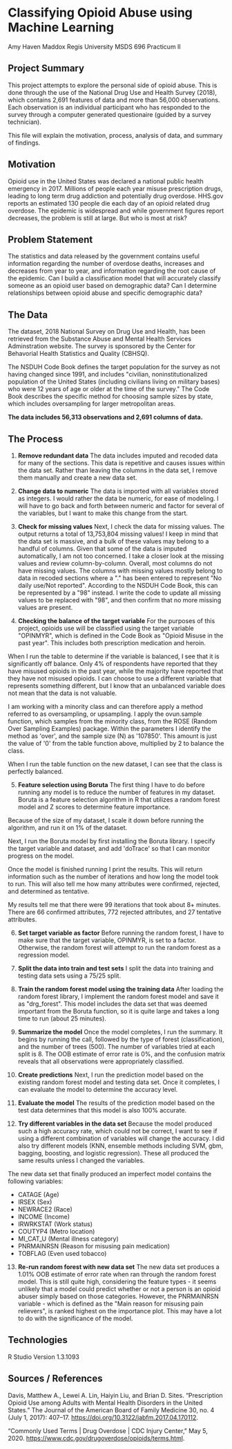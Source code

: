 # Classifying Opioid Abuse using Machine Learning

Amy Haven Maddox
Regis University
MSDS 696 Practicum II

## Project Summary

This project attempts to explore the personal side of opioid abuse. This is done through the use of the National Drug Use and Health Survey (2018), which contains 2,691 features of data and more than 56,000 observations. Each observation is an individual participant who has responded to the survey through a computer generated questionaire (guided by a survey technician). 

This file will explain the motivation, process, analysis of data, and summary of findings.

## Motivation

Opioid use in the United States was declared a national public health emergency in 2017. Millions of people each year misuse prescription drugs, leading to long term drug addiction and potentially drug overdose. HHS.gov reports an estimated 130 people die each day of an opioid related drug overdose. The epidemic is widespread and while government figures report decreases, the problem is still at large. But who is most at risk?

## Problem Statement

The statistics and data released by the government contains useful information regarding the number of overdose deaths, increases and decreases from year to year, and information regarding the root cause of the epidemic. Can I build a classification model that will accurately classify someone as an opioid user based on demographic data? Can I determine relationships between opioid abuse and specific demographic data?

## The Data

The dataset, 2018 National Survey on Drug Use and Health, has been retrieved from the Substance Abuse and Mental Health Services Adminstration website. The survey is sponsored by the Center for Behavorial Health Statistics and Quality (CBHSQ). 

The NSDUH Code Book defines the target population for the survey as not having changed since 1991, and includes "civilian, noninstitutionalized population of the United States (including civilians living on military bases) who were 12 years of age or older at the time of the survey." The Code Book describes the specific method for choosing sample sizes by state, which includes oversampling for larger metropolitan areas.

**The data includes 56,313 observations and 2,691 columns of data.**

## The Process

1. **Remove redundant data**
The data includes imputed and recoded data for many of the sections. This data is repetitive and causes issues within the data set. Rather than leaving the columns in the data set, I remove them manually and create a new data set.

2. **Change data to numeric**
The data is imported with all variables stored as integers. I would rather the data be numeric, for ease of modeling. I will have to go back and forth between numeric and factor for several of the variables, but I want to make this change from the start.

3. **Check for missing values**
Next, I check the data for missing values. The output returns a total of 13,753,804 missing values! I keep in mind that the data set is massive, and a bulk of these values may belong to a handful of columns. Given that some of the data is imputed automatically, I am not too concerned.
I take a closer look at the missing values and review column-by-column. Overall, most columns do not have missing values. The columns with missing values mostly belong to data in recoded sections where a "." has been entered to represent "No daily use/Not reported". According to the NSDUH Code Book, this can be represented by a "98" instead. I write the code to update all missing values to be replaced with "98", and then confirm that no more missing values are present.

4. **Checking the balance of the target variable**
For the purposes of this project, opioids use will be classified using the target variable "OPINMYR", which is defined in the Code Book as "Opioid Misuse in the past year". This includes both prescription medication and heroin.

When I run the table to determine if the variable is balanced, I see that it is significantly off balance. Only 4% of respondents have reported that they have misused opioids in the past year, while the majority have reported that they have not misused opioids. I can choose to use a different variable that represents something different, but I know that an unbalanced variable does not mean that the data is not valuable.

I am working with a minority class and can therefore apply a method referred to as oversampling, or upsampling. I apply the ovun.sample function, which samples from the minority class, from the ROSE (Random Over Sampling Examples) package. Within the parameters I identify the method as 'over', and the sample size (N) as '107850'. This amount is just the value of '0' from the table function above, multiplied by 2 to balance the class.

When I run the table function on the new dataset, I can see that the class is perfectly balanced.

5. **Feature selection using Boruta**
The first thing I have to do before running any model is to reduce the number of features in my dataset. Boruta is a feature selection algorithm in R that utilizes a random forest model and Z scores to determine feature importance. 

Because of the size of my dataset, I scale it down before running the algorithm, and run it on 1% of the dataset.

Next, I run the Boruta model by first installing the Boruta library. I specify the target variable and dataset, and add 'doTrace' so that I can monitor progress on the model.

Once the model is finished running I print the results. This will return information such as the number of iterations and how long the model took to run. This will also tell me how many attributes were confirmed, rejected, and determined as tentative.

My results tell me that there were 99 iterations that took about 8+ minutes. There are 66 confirmed attributes, 772 rejected attributes, and 27 tentative attributes.

6. **Set target variable as factor**
Before running the random forest, I have to make sure that the target variable, OPINMYR, is set to a factor. Otherwise, the random forest will attempt to run the random forest as a regression model.

7. **Split the data into train and test sets**
I split the data into training and testing data sets using a 75/25 split.

8. **Train the random forest model using the training data**
After loading the random forest library, I implement the random forest model and save it as "drg_forest". This model includes the data set that was deemed important from the Boruta function, so it is quite large and takes a long time to run (about 25 minutes).

9. **Summarize the model**
Once the model completes, I run the summary. It begins by running the call, followed by the type of forest (classification), and the number of trees (500). The number of variables tried at each split is 8. The OOB estimate of error rate is 0%, and the confusion matrix reveals that all observations were appropriately classified. 

10. **Create predictions**
Next, I run the prediction model based on the existing random forest model and testing data set. Once it completes, I can evaluate the model to determine the accuracy level. 

11. **Evaluate the model**
The results of the prediction model based on the test data determines that this model is also 100% accurate.

12. **Try different variables in the data set**
Because the model produced such a high accuracy rate, which could not be correct, I want to see if using a different combination of variables will change the accuracy. I did also try different models (KNN, ensemble methods including SVM, gbm, bagging, boosting, and logistic regression). These all produced the same results unless I changed the variables.

The new data set that finally produced an imperfect model contains the following variables:
- CATAGE (Age)
- IRSEX (Sex)
- NEWRACE2 (Race)
- INCOME (Income)
- IRWRKSTAT (Work status)
- COUTYP4 (Metro location)
- MI_CAT_U (Mental illness category)
- PNRMAINRSN (Reason for misusing pain medication)
- TOBFLAG (Even used tobacco)

13. **Re-run random forest with new data set**
The new data set produces a 1.01% OOB estimate of error rate when ran through the random forest model. This is still quite high, considering the feature types - it seems unlikely that a model could predict whether or not a person is an opioid abuser simply based on those categories. However, the PNRMAINRSN variable - which is defined as the "Main reason for misusing pain relievers", is ranked highest on the importance plot. This may have a lot to do with the significance of the model.

## Technologies

R Studio Version 1.3.1093

## Sources / References
Davis, Matthew A., Lewei A. Lin, Haiyin Liu, and Brian D. Sites. “Prescription Opioid Use among Adults with Mental Health Disorders in the United States.” The Journal of the American Board of Family Medicine 30, no. 4 (July 1, 2017): 407–17. https://doi.org/10.3122/jabfm.2017.04.170112.

“Commonly Used Terms | Drug Overdose | CDC Injury Center,” May 5, 2020. https://www.cdc.gov/drugoverdose/opioids/terms.html.

